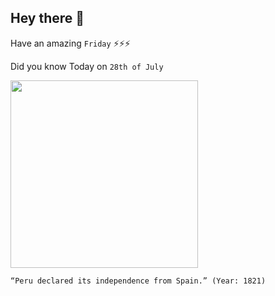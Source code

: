 ## Hey there 👋
Have an amazing `Friday` ⚡⚡⚡

Did you know Today on `28th of July`
 
 [<img src="https://upload.wikimedia.org/wikipedia/commons/7/7f/La_Independencia_del_Per%C3%BA.jpg" width="300" />](https://en.wikipedia.org/wiki/Peruvian_War_of_Independence) 
 ```
“Peru declared its independence from Spain.” (Year: 1821)
```
